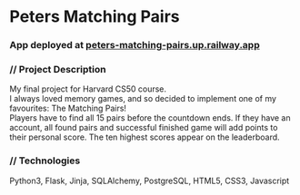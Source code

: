 # Peters Matching Pairs

### App deployed at [peters-matching-pairs.up.railway.app](https://peters-matching-pairs.up.railway.app/)

### // Project Description

My final project for Harvard CS50 course.  
I always loved memory games, and so decided to implement one of my favourites: The Matching Pairs!  
Players have to find all 15 pairs before the countdown ends. If they have an account, all found pairs and successful finished game will add points to their personal score. The ten highest scores appear on the leaderboard.

### // Technologies

Python3, Flask, Jinja, SQLAlchemy, PostgreSQL, HTML5, CSS3, Javascript
